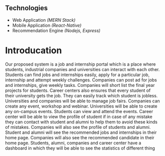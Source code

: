 ## Technologies

  - Web Application *(MERN Stack)*
  - Mobile Application *(React-Native)*
  - Recommendation Engine *(Nodejs, Express)*

# Introducation
Our proposed system is a job and internship portal which is a place where students, industrial
companies and universities can interact with each other. Students can find jobs and internships easily,
apply for a particular job, internship and attempt weekly challenges. Companies can post ad for jobs
and internships, give weekly tasks. Companies will short list the final year projects for students.
Career centers also ensures that every student of their university gets the job. They can easily track
which student is jobless. Universities and companies will be able to manage job fairs. Companies can
create any event, workshop and webinar. Universities will be able to create any on-campus events.
Students can view and attend the events. Career center will be able to view the profile of student if in
case of any mistake they can contact with student and alumni to help them to avoid these kinds of
mistakes. Companies will also see the profile of students and alumni. Student and alumni will see the
recommended jobs and internships in their home page. Companies will also see the recommended
candidate in their home page. Students, alumni, companies and career center have a dashboard in
which they will be able to see the statistics of different thing
